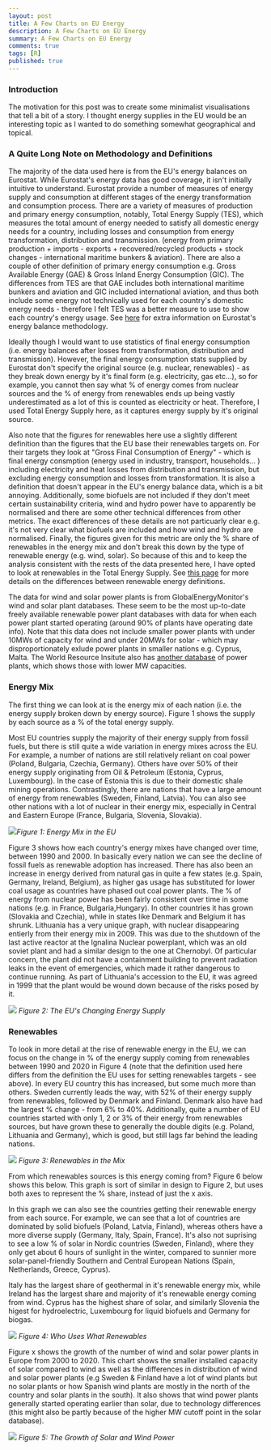 ```yaml
---
layout: post
title: A Few Charts on EU Energy
description: A Few Charts on EU Energy
summary: A Few Charts on EU Energy
comments: true
tags: [R]
published: true
---
```


### Introduction

<!---
add in EU27 into each grid - either top right or bottom left. Perhaps edit the grid to add in for each chart, instead of doing in illustrator. so some overall EU comments can be made.
--->

The motivation for this post was to create some minimalist visualisations that tell a bit of a story. I thought energy supplies in the EU would be an interesting topic as I wanted to do something somewhat geographical and topical.

### A Quite Long Note on Methodology and Definitions

The majority of the data used here is from the EU's energy balances on Eurostat. While Eurostat's energy data has good coverage, it isn't initially intuitive to understand. Eurostat provide a number of measures of energy supply and consumption at different stages of the energy transformation and consumption process. There are a variety of measures of production and primary energy consumption, notably, Total Energy Supply (TES), which measures the total amount of energy needed to satisfy all domestic energy needs for a country, including losses and consumption from energy transformation, distribution and transmission. (energy from primary production + imports - exports + recovered/recycled products + stock changes - international maritime bunkers & aviation). There are also a couple of other definition of primary energy consumption e.g. Gross Available Energy (GAE) & Gross Inland Energy Consumption (GIC). The differences from TES are that GAE includes both international maritime bunkers and aviation and GIC included international aviation, and thus both include some energy not technically used for each country's domestic energy needs - therefore I felt TES was a better measure to use to show each country's energy usage. See [here](https://ec.europa.eu/eurostat/statistics-explained/index.php?title=Energy_balance_-_new_methodology) for extra information on Eurostat's energy balance methodology.

<!---
insert sankey graph of the EU energy balance flow.
--->

Ideally though I would want to use statistics of final energy consumption (i.e. energy balances after losses from transformation, distribution and transmission). However, the final energy consumption stats supplied by Eurostat don't specify the original source (e.g. nuclear, renewables) - as they break down energy by it's final form (e.g. electricity, gas etc...), so for example, you cannot then say what % of energy comes from nuclear sources and the % of energy from renewables ends up being vastly underestimated as a lot of this is counted as electricity or heat. Therefore, I used Total Energy Supply here, as it captures energy supply by it's original source.

Also note that the figures for renewables here use a slightly different definition than the figures that the EU base their renewables targets on. For their targets they look at "Gross Final Consumption of Energy" - which is final energy consmption (energy used in industry, transport, households... ) including electricity and heat losses from distribution and transmission, but excluding energy consumption and losses from transformation. It is also a definition that doesn't appear in the EU's energy balance data, which is a bit annoying. Additionally, some biofuels are not included if they don't meet certain sustainability criteria, wind and hydro power have to apparently be normalised and there are some other technical differences from other metrics. The exact differences of these details are not particuarly clear e.g. it's not very clear what biofuels are included and how wind and hydro are normalised. Finally, the figures given for this metric are only the % share of renewables in the energy mix and don't break this down by the type of renewable energy (e.g. wind, solar). So because of this and to keep the analysis consistent with the rests of the data presented here, I have opted to look at renewables in the Total Energy Supply. See [this page](https://ec.europa.eu/eurostat/statistics-explained/index.php?title=Calculation_methodologies_for_the_share_of_renewables_in_energy_consumption#Definition_of_the_primary_energy_content_of_fuels) for more details on the differences between renewable energy definitions.

<!---
The data for gas sources does not come from Eurostat as the Eurostat energy imports data doesn't properly take into account energy transfers (e.g. when some countries import more than 100% of their supply from Russia and then export some of this to other nations). Instead, this data comes from ACER - The EU Agency for the Cooperation of Energy Regulators, which I believe shows the original source of each EU country's gas supply (although I cannot find details of the precise methodology used to calculate this).
--->

The data for wind and solar power plants is from GlobalEnergyMonitor's wind and solar plant databases. These seem to be the most up-to-date freely available renewable power plant databases with data for when each power plant started operating (around 90% of plants have operating date info). Note that this data does not include smaller power plants with under 10MWs of capacity for wind and under 20MWs for solar - which may disproportionately exlude power plants in smaller nations e.g. Cyprus, Malta. The World Resource Insitute also has [another database](https://blog.resourcewatch.org/2019/11/13/this-map-shows-29000-of-the-worlds-power-plants/) of power plants, which shows those with lower MW capacities.

### Energy Mix

The first thing we can look at is the energy mix of each nation (i.e. the energy supply broken down by energy source). Figure 1 shows the supply by each source as a % of the total energy supply. 

Most EU countries supply the majority of their energy supply from fossil fuels, but there is still quite a wide variation in energy mixes across the EU. For example, a number of nations are still relatively reliant on coal power (Poland, Bulgaria, Czechia, Germany). Others have over 50% of their energy supply originating from Oil & Petroleum (Estonia, Cyprus, Luxembourg). In the case of Estonia this is due to their domestic shale mining operations. Contrastingly, there are nations that have a large amount of energy from renewables (Sweden, Finland, Latvia). You can also see other nations with a lot of nuclear in their energy mix, especially in Central and Eastern Europe (France, Bulgaria, Slovenia, Slovakia). 

![](/assets/images/a-few-charts-on-eu-energy/energy-mix-fonts-2020-01-pink3-01-01.png)*Figure 1: Energy Mix in the EU*

Figure 3 shows how each country's energy mixes have changed over time, between 1990 and 2000. In basically every nation we can see the decline of fossil fuels as renewable adoption has increased. There has also been an increase in energy derived from natural gas in quite a few states (e.g. Spain, Germany, Ireland, Belgium), as higher gas usage has substituted for lower coal usage as countries have phased out coal power plants. The % of energy from nuclear power has been fairly consistent over time in some nations (e.g. in France, Bulgaria,Hungary). In other countries it has grown (Slovakia and Czechia), while in states like Denmark and Belgium it has shrunk. Lithuania has a very unique graph, with nuclear disappearing entierly from their energy mix in 2009. This was due to the shutdown of the last active reactor at the Ignalina Nuclear powerplant, which was an old soviet plant and had a similar design to the one at Chernobyl. Of particular concern, the plant did not have a containment building to prevent radiation leaks in the event of emergencies, which made it rather dangerous to continue running. As part of Lithuania's accession to the EU, it was agreed in 1999 that the plant would be wound down because of the risks posed by it.

![](/assets/images/a-few-charts-on-eu-energy/energy-mix-fonts-10-01-01.png)
*Figure 2: The EU's Changing Energy Supply*

### Renewables

To look in more detail at the rise of renewable energy in the EU, we can focus on the change in % of the energy supply coming from renewables between 1990 and 2020 in Figure 4 (note that the definition used here differs from the definition the EU uses for setting renewables targets - see above). In every EU country this has increased, but some much more than others. Sweden currently leads the way, with 52% of their energy supply from renewables, followed by Denmark and Finland. Denmark also have had the largest % change - from 6% to 40%. Additionally, quite a number of EU countries started with only 1, 2 or 3% of their energy from renewables sources, but have grown these to generally the double digits (e.g. Poland, Lithuania and Germany), which is good, but still lags far behind the leading nations.

![](/assets/images/a-few-charts-on-eu-energy/ren-line04-01.png)
*Figure 3: Renewables in the Mix*

From which renewables sources is this energy coming from? Figure 6 below shows this below. This graph is sort of similar in design to Figure 2, but uses both axes to represent the % share, instead of just the x axis. 

In this graph we can also see the countries getting their renewable energy from each source. For example, we can see that a lot of countries are dominated by solid biofuels (Poland, Latvia, Finland), whereas others have a more diverse supply (Germany, Italy, Spain, France). It's also not suprising to see a low % of solar in Nordic countries (Sweden, Finland), where they only get about 6 hours of sunlight in the winter, compared to sunnier more solar-panel-friendly Southern and Central European Nations (Spain, Netherlands, Greece, Cyprus). 

Italy has the largest share of geothermal in it's renewable energy mix, while Ireland has the largest share and majority of it's renewable energy coming from wind. Cyprus has the highest share of solar, and similarly Slovenia the higest for hydroelectric, Luxembourg for liquid biofuels and Germany for biogas. 

![](/assets/images/a-few-charts-on-eu-energy/ren-tree-facet4-01.png)
*Figure 4: Who Uses What Renewables*

Figure x shows the growth of the number of wind and solar power plants in Europe from 2000 to 2020. This chart shows the smaller installed capacity of solar compared to wind as well as the differences in distribution of wind and solar power plants (e.g Sweden & Finland have a lot of wind plants but no solar plants or how Spanish wind plants are mostly in the north of the country and solar plants in the south). It also shows that wind power plants generally started operating earlier than solar, due to technology differences (this might also be partly because of the higher MW cutoff point in the solar database).

![](/assets/images/a-few-charts-on-eu-energy/ren-ws-map4-01.png)
*Figure 5: The Growth of Solar and Wind Power*


<!---
### Russian Imports

The EU's dependency on Russian energy imports is also interesting to consider as this has been brought into the news again by the Russia-Ukraine conflict, which has led to skyrocketing gas prices and warnings of energy rationing across the continent later this year. Figure 7 shows the % of each country's gas coming from Russia compared to other sources, and gas as a % of TES.

Countries like Latvia, Hungary, Slovakia and Austria look to be the most dependent on russian imports as they have a high % of gas coming from Russia and relatively high % of gas in their energy mix. At the other end of the scale, nations including Denmark, Spain, Portugal and France seem relatively insulated from Russia in theory - although they can still be impacted by higher energy prices in the EU energy market from demand outpacing supply in other countries.

<!---
research this more.
https://www.cpb.nl/sites/default/files/omnidownload/CPB-Publication-Analysis-of-international-trade-sanctions-against-Russia.pdf
https://app.powerbi.com/view?r=eyJrIjoiMjJmYWQ4NjctYWIwNC00NzNjLWI5MmMtODVmOTQ0M2Q5YmI4IiwidCI6ImU2MjZkOTBjLTcwYWUtNGRmYy05NmJhLTAyZjE4Y2MwMDA3ZSIsImMiOjl9


adjust this graph sadly to only show russia and other sources - as the data is otherwise not accurate - 

![](/assets/images/a-few-charts-on-eu-energy/gas_facet1-01.png)
--->